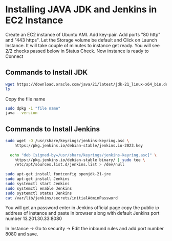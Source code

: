 # Installing JAVA JDK and Jenkins in EC2 Instance

Create an EC2 instance of Ubuntu AMI. Add key-pair. Add ports "80 http" and "443 https". Let the Storage volume be default and Click on Launch Instance.
It will take couple of minutes to instance get ready. You will see 2/2 checks passed below in Status Check. Now instance is ready to Connect

## Commands to Install JDK
```bash
wget https://download.oracle.com/java/21/latest/jdk-21_linux-x64_bin.deb
ls
```

Copy the file name
```bash
sudo dpkg -i "file name"
java --version
```
## Commands to Install Jenkins
```bash
sudo wget -O /usr/share/keyrings/jenkins-keyring.asc \
    https://pkg.jenkins.io/debian-stable/jenkins.io-2023.key
 
  echo "deb [signed-by=/usr/share/keyrings/jenkins-keyring.asc]" \
    https://pkg.jenkins.io/debian-stable binary/ | sudo tee \
    /etc/apt/sources.list.d/jenkins.list > /dev/null
  
sudo apt-get install fontconfig openjdk-21-jre
sudo apt-get install Jenkins
sudo systemctl start Jenkins
sudo systemctl enable Jenkins
sudo systemctl status Jenkins
cat /var/lib/jenkins/secrets/initialAdminPassword
```
You will get an password enter in Jenkins official page
copy the public ip address of instance and paste in browser along with default Jenkins port number
13.201.30.33:8080

In Instance -> Go to security -> Edit the inbound rules and add port number 8080 and save.

